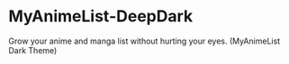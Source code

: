 # MyAnimeList-DeepDark
Grow your anime and manga list without hurting your eyes. (MyAnimeList Dark Theme)

